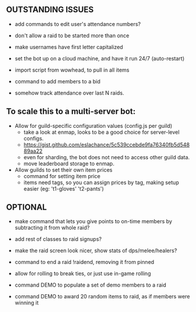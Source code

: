 ## OUTSTANDING ISSUES

- add commands to edit user's attendance numbers?
- don't allow a raid to be started more than once

- make usernames have first letter capitalized

- set the bot up on a cloud machine, and have it run 24/7 (auto-restart)
- import script from wowhead, to pull in all items
- command to add members to a bid
- somehow track attendance over last N raids.


## To scale this to a multi-server bot:

- Allow for guild-specific configuration values (config.js per guild)
  - take a look at enmap, looks to be a good choice for server-level configs.
  - https://gist.github.com/eslachance/5c539ccebde9fa76340fb5d54889aa22
  - even for sharding, the bot does not need to access other guild data.
  - move leaderboard storage to enmap.
- Allow guilds to set their own item prices
  - command for setting item price
  - items need tags, so you can assign prices by tag, making setup easier (eg: 't1-gloves' 't2-pants')

## OPTIONAL

- make command that lets you give points to on-time members by subtracting it from whole raid?
- add rest of classes to raid signups?
- make the raid screen look nicer, show stats of dps/melee/healers?

- command to end a raid !raidend, removing it from pinned
- allow for rolling to break ties, or just use in-game rolling
- command DEMO to populate a set of demo members to a raid
- command DEMO to award 20 random items to raid, as if members were winning it


